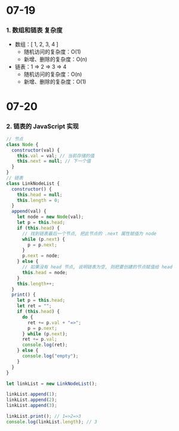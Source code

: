 # 07-19

### 1. 数组和链表 复杂度

* 数组：[ 1, 2, 3, 4 ]
  * 随机访问的复杂度：O(1)
  * 新增、删除的复杂度：O(n)
* 链表：1 => 2 => 3 => 4
  * 随机访问的复杂度：O(n)
  * 新增、删除的复杂度：O(1)



# 07-20

### 2. 链表的 JavaScript 实现

```js
// 节点
class Node {
  constructor(val) {
    this.val = val; // 当前存储的值
    this.next = null; // 下一个值
  }
}
// 链表
class LinkNodeList {
  constructor() {
    this.head = null;
    this.length = 0;
  }
  append(val) {
    let node = new Node(val);
    let p = this.head;
    if (this.head) {
      // 找到链表最后一个节点, 把此节点的 .next 属性赋值为 node
      while (p.next) {
        p = p.next;
      }
      p.next = node;
    } else {
      // 如果没有 head 节点, 说明链表为空, 则把要创建的节点赋值给 head
      this.head = node;
    }
    this.length++;
  }
  print() {
    let p = this.head;
    let ret = "";
    if (this.head) {
      do {
        ret += p.val + "=>";
        p = p.next;
      } while (p.next);
      ret += p.val;
      console.log(ret);
    } else {
      console.log("empty");
    }
  }
}

let linkList = new LinkNodeList();

linkList.append(1);
linkList.append(2);
linkList.append(3);

linkList.print(); // 1=>2=>3
console.log(linkList.length); // 3
```